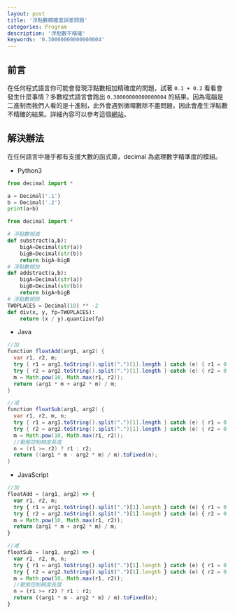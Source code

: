 ```yaml
---
layout: post
title: '浮點數精確度誤差問題'
categories: Program
description: '浮點數不精確'
keywords: '0.30000000000000004'
---
```


## 前言
在任何程式語言你可能會發現浮點數相加精確度的問題，試著 `0.1 + 0.2` 看看會發生什麼事情？多數程式語言會跑出 `0.30000000000000004` 的結果。因為電腦是二進制而我們人看的是十進制，此外會遇到循環數除不盡問題，因此會產生浮點數不精確的結果。詳細內容可以參考這個[網站](http://0.30000000000000004.com/)。

## 解決辦法
在任何語言中幾乎都有支援大數的函式庫，decimal 為處理數字精準度的模組。

- Python3

```python
from decimal import *

a = Decimal('.1')
b = Decimal('.2')
print(a+b)
```
```python
from decimal import *

# 浮點數相減
def substract(a,b):
    bigA=Decimal(str(a))
    bigB=Decimal(str(b))
    return bigA-bigB
# 浮點數相加
def addstract(a,b):
    bigA=Decimal(str(a))
    bigB=Decimal(str(b))
    return bigA+bigB
# 浮點數相除
TWOPLACES = Decimal(10) ** -2  
def div(x, y, fp=TWOPLACES):
    return (x / y).quantize(fp)
```

- Java

```java
//加    
function floatAdd(arg1, arg2) {
  var r1, r2, m;
  try { r1 = arg1.toString().split(".")[1].length } catch (e) { r1 = 0 }
  try { r2 = arg2.toString().split(".")[1].length } catch (e) { r2 = 0 }
  m = Math.pow(10, Math.max(r1, r2));
  return (arg1 * m + arg2 * m) / m;
}

//减    
function floatSub(arg1, arg2) {
  var r1, r2, m, n;
  try { r1 = arg1.toString().split(".")[1].length } catch (e) { r1 = 0 }
  try { r2 = arg2.toString().split(".")[1].length } catch (e) { r2 = 0 }
  m = Math.pow(10, Math.max(r1, r2));
  //動態控制精度長度   
  n = (r1 >= r2) ? r1 : r2;
  return ((arg1 * m - arg2 * m) / m).toFixed(n);
}
```

- JavaScript

```js
//加    
floatAdd = (arg1, arg2) => {
  var r1, r2, m;
  try { r1 = arg1.toString().split(".")[1].length } catch (e) { r1 = 0 }
  try { r2 = arg2.toString().split(".")[1].length } catch (e) { r2 = 0 }
  m = Math.pow(10, Math.max(r1, r2));
  return (arg1 * m + arg2 * m) / m;
}

//减    
floatSub = (arg1, arg2) => {
  var r1, r2, m, n;
  try { r1 = arg1.toString().split(".")[1].length } catch (e) { r1 = 0 }
  try { r2 = arg2.toString().split(".")[1].length } catch (e) { r2 = 0 }
  m = Math.pow(10, Math.max(r1, r2));
  //動態控制精度長度     
  n = (r1 >= r2) ? r1 : r2;
  return ((arg1 * m - arg2 * m) / m).toFixed(n);
}
```
